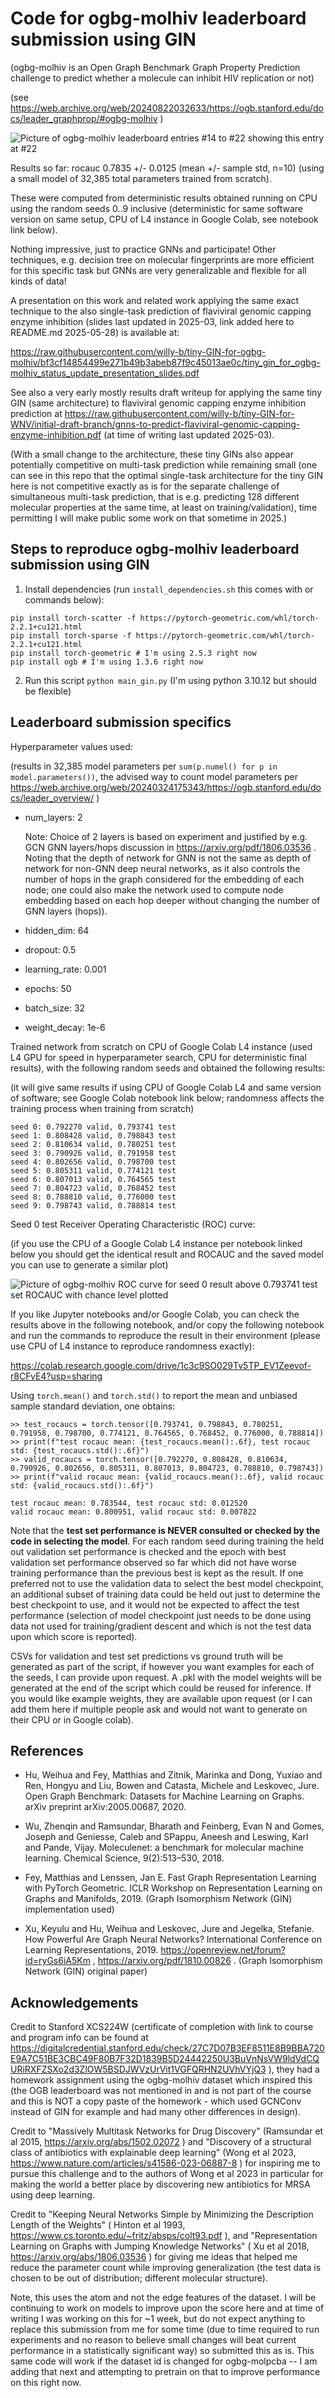 # Code for ogbg-molhiv leaderboard submission using GIN

(ogbg-molhiv is an Open Graph Benchmark Graph Property Prediction challenge to predict whether a molecule can inhibit HIV replication or not)

(see  https://web.archive.org/web/20240822032633/https://ogb.stanford.edu/docs/leader_graphprop/#ogbg-molhiv )

![Picture of ogbg-molhiv leaderboard entries #14 to #22 showing this entry at #22](ogbg-molhiv-leaderboard-snapshot.png)

Results so far: rocauc 0.7835 +/- 0.0125 (mean +/- sample std, n=10) (using a small model of 32,385 total parameters trained from scratch).

These were computed from deterministic results obtained running on CPU using the random seeds 0..9 inclusive (deterministic for same software version on same setup, CPU of L4 instance in Google Colab, see notebook link below).

Nothing impressive, just to practice GNNs and participate!
Other techniques, e.g. decision tree on molecular fingerprints are more efficient for this specific task but GNNs are very generalizable and flexible for all kinds of data!

A presentation on this work and related work applying the same exact technique to the also single-task prediction of flaviviral genomic capping enzyme inhibition (slides last updated in 2025-03, link added here to README.md 2025-05-28) is available at:

https://raw.githubusercontent.com/willy-b/tiny-GIN-for-ogbg-molhiv/bf3cf14854499e271b49b3abeb87f9c45013ae0c/tiny_gin_for_ogbg-molhiv_status_update_presentation_slides.pdf

See also a very early mostly results draft writeup for applying the same tiny GIN (same architecture) to flaviviral genomic capping enzyme inhibition prediction at https://raw.githubusercontent.com/willy-b/tiny-GIN-for-WNV/initial-draft-branch/gnns-to-predict-flaviviral-genomic-capping-enzyme-inhibition.pdf  (at time of writing last updated 2025-03).

(With a small change to the architecture, these tiny GINs also appear potentially competitive on multi-task prediction while remaining small (one can see in this repo that the optimal single-task architecture for the tiny GIN here is not competitive exactly as is for the separate challenge of simultaneous multi-task prediction, that is e.g. predicting 128 different molecular properties at the same time, at least on training/validation), time permitting I will make public some work on that sometime in 2025.)

## Steps to reproduce ogbg-molhiv leaderboard submission using GIN

1. Install dependencies (run `install_dependencies.sh` this comes with or commands below):

```
pip install torch-scatter -f https://pytorch-geometric.com/whl/torch-2.2.1+cu121.html
pip install torch-sparse -f https://pytorch-geometric.com/whl/torch-2.2.1+cu121.html
pip install torch-geometric # I'm using 2.5.3 right now
pip install ogb # I'm using 1.3.6 right now
```

2. Run this script `python main_gin.py` (I'm using python 3.10.12 but should be flexible)

## Leaderboard submission specifics

Hyperparameter values used:

(results in 32,385 model parameters per `sum(p.numel() for p in model.parameters())`, the advised way to count model parameters per https://web.archive.org/web/20240324175343/https://ogb.stanford.edu/docs/leader_overview/ )

- num_layers: 2

  Note: Choice of 2 layers is based on experiment and justified by e.g. GCN GNN layers/hops discussion in https://arxiv.org/pdf/1806.03536 .
  Noting that the depth of network for GNN is not the same as depth of network for non-GNN deep neural networks, as it also controls the number of hops in the graph considered for the embedding of each node; one could also make the network used to compute node embedding based on each hop deeper without changing the number of GNN layers (hops)).

- hidden_dim: 64

- dropout: 0.5

- learning_rate: 0.001

- epochs: 50

- batch_size: 32

- weight_decay: 1e-6

Trained network from scratch on CPU of Google Colab L4 instance (used L4 GPU for speed in hyperparameter search, CPU for deterministic final results),
with the following random seeds and obtained the following results:

(it will give same results if using CPU of Google Colab L4 and same version of software; see Google Colab notebook link below; randomness affects the training process when training from scratch)

```
seed 0: 0.792270 valid, 0.793741 test
seed 1: 0.808428 valid, 0.798843 test
seed 2: 0.810634 valid, 0.780251 test
seed 3: 0.790926 valid, 0.791958 test
seed 4: 0.802656 valid, 0.798700 test
seed 5: 0.805311 valid, 0.774121 test
seed 6: 0.807013 valid, 0.764565 test
seed 7: 0.804723 valid, 0.768452 test
seed 8: 0.788810 valid, 0.776000 test
seed 9: 0.798743 valid, 0.788814 test
```

Seed 0 test Receiver Operating Characteristic (ROC) curve:

(if you use the CPU of a Google Colab L4 instance per notebook linked below you should get the identical result and ROCAUC and the saved model you can use to generate a similar plot)

![Picture of ogbg-molhiv ROC curve for seed 0 result above 0.793741 test set ROCAUC with chance level plotted](tiny_gin_for_ogbg-molhiv_roc_curve_colabL4_cpu_deterministic_seed0_test_0p793741.png)

If you like Jupyter notebooks and/or Google Colab, you can check the results above in the following notebook, and/or copy the following notebook and run the commands to reproduce the result in their environment (please use CPU of L4 instance to reproduce randomness exactly):

https://colab.research.google.com/drive/1c3c9SO029Tv5TP_EV1Zeevof-r8CFvE4?usp=sharing

Using `torch.mean()` and `torch.std()` to report the mean and unbiased sample standard deviation, one obtains:

```
>> test_rocaucs = torch.tensor([0.793741, 0.798843, 0.780251, 0.791958, 0.798700, 0.774121, 0.764565, 0.768452, 0.776000, 0.788814])
>> print(f"test rocauc mean: {test_rocaucs.mean():.6f}, test rocauc std: {test_rocaucs.std():.6f}")
>> valid_rocaucs = torch.tensor([0.792270, 0.808428, 0.810634, 0.790926, 0.802656, 0.805311, 0.807013, 0.804723, 0.788810, 0.798743])
>> print(f"valid rocauc mean: {valid_rocaucs.mean():.6f}, valid rocauc std: {valid_rocaucs.std():.6f}")

test rocauc mean: 0.783544, test rocauc std: 0.012520
valid rocauc mean: 0.800951, valid rocauc std: 0.007822
```

Note that the **test set performance is NEVER consulted or checked by the code in selecting the model**.
For each random seed during training the held out validation set performance is checked and the epoch with best validation set performance observed so far which did not have worse training performance than the previous best is kept as the result. If one preferred not to use the validation data to select the best model checkpoint, an additional subset of training data could be held out just to determine the best checkpoint to use, and it would not be expected to affect the test performance (selection of model checkpoint just needs to be done using data not used for training/gradient descent and which is not the test data upon which score is reported).

CSVs for validation and test set predictions vs ground truth will be generated as part of the script, if however you want examples for each of the seeds, I can provide upon request. A .pkl with the model weights will be generated at the end of the script which could be reused for inference. If you would like example weights, they are available upon request (or I can add them here if multiple people ask and would not want to generate on their CPU or in Google colab).

## References

- Hu, Weihua and Fey, Matthias and Zitnik, Marinka and Dong, Yuxiao and Ren, Hongyu and Liu, Bowen and Catasta, Michele and Leskovec, Jure. Open Graph Benchmark: Datasets for Machine Learning on Graphs. arXiv preprint arXiv:2005.00687, 2020.

- Wu, Zhenqin and Ramsundar, Bharath and Feinberg, Evan N and Gomes, Joseph and Geniesse, Caleb and SPappu, Aneesh and Leswing, Karl and Pande, Vijay. Moleculenet: a benchmark for molecular machine learning. Chemical Science, 9(2):513–530, 2018.

- Fey, Matthias and Lenssen, Jan E. Fast Graph Representation Learning with PyTorch Geometric. ICLR Workshop on Representation Learning on Graphs and Manifolds, 2019. (Graph Isomorphism Network (GIN) implementation used)

- Xu, Keyulu and Hu, Weihua and Leskovec, Jure and Jegelka, Stefanie. How Powerful Are Graph Neural Networks? International Conference on Learning Representations, 2019. https://openreview.net/forum?id=ryGs6iA5Km , https://arxiv.org/pdf/1810.00826 . (Graph Isomorphism Network (GIN) original paper)

## Acknowledgements

Credit to Stanford XCS224W (certificate of completion with link to course and program info can be found at https://digitalcredential.stanford.edu/check/27C7D07B3EF8511E8B9BBA720E9A7C51BE3CBC49F80B7F32D1839B5D24442250U3BuVnNsVW9ldVdCQURiRXFZSXo2d3ZlOW5BSDJWVzUrVit1VGFQRHN2UVhVYjQ3 ),
they had a homework assignment using the ogbg-molhiv dataset which inspired this (the OGB leaderboard was not mentioned in and is not part of the course and this is NOT a copy paste of the homework - which used GCNConv instead of GIN for example and had many other differences in design).

Credit to "Massively Multitask Networks for Drug Discovery" (Ramsundar et al 2015, https://arxiv.org/abs/1502.02072 ) and "Discovery of a structural class of antibiotics with explainable deep learning" (Wong et al 2023, https://www.nature.com/articles/s41586-023-06887-8 ) for inspiring me to pursue this challenge and to the authors of Wong et al 2023 in particular for making the world a better place by discovering new antibiotics for MRSA using deep learning.

Credit to "Keeping Neural Networks Simple by Minimizing the Description Length of the Weights" ( Hinton et al 1993, https://www.cs.toronto.edu/~fritz/absps/colt93.pdf ), and "Representation Learning on Graphs with Jumping Knowledge Networks" ( Xu et al 2018, https://arxiv.org/abs/1806.03536 ) for giving me ideas that helped me reduce the parameter count while improving generalization (the test data is chosen to be out of distribution; different molecular structure).

Note, this uses the atom and not the edge features of the dataset. I will be continuing to work on models to improve upon the score here and at time of writing I was working on this for ~1 week, but do not expect anything to replace this submission from me for some time (due to time required to run experiments and no reason to believe small changes will beat current performance in a statistically significant way) so submitted this as is. This same code will work if the dataset id is changed for ogbg-molpcba -- I am adding that next and attempting to pretrain on that to improve performance on this right now.
